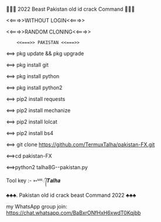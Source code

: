💋💋💋 2022 Beast Pakistan old id crack Command 💋💋💋

<<===>>WITHOUT LOGIN<<===>>

<<===>>RANDOM CLONING<<===>>

        <<===>> PAKISTAN <<===>>

<==> pkg update && pkg upgrade 

<==> pkg install git 

<==> pkg install python

<==> pkg install python2 

<==> pip2 install requests

<==> pip2 install mechanize 

<==> pip2 install lolcat

<==> pip2 install bs4

<==> git clone https://github.com/TermuxTalha/pakistan-FX.git

<==>cd pakistan-FX

<==>python2 talha8G--pakistan.py

Tool key :-  ➳ᴹᴿ᭄𝑻𝒂𝒍𝒉𝒂

♣♣♣.  Pakistan old id crack beast Command 2022 ♣♣♣

my WhatsApp group join: https://chat.whatsapp.com/BaBxrONfHxH6xwdT0Kqjbb



